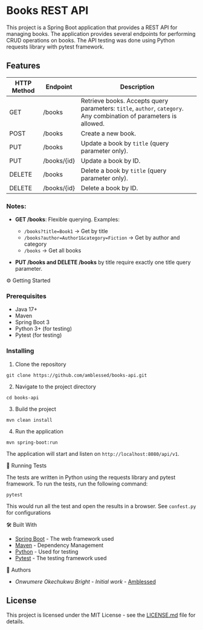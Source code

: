 # Books REST API

This project is a Spring Boot application that provides a REST API for managing books. The application provides several endpoints for performing CRUD operations on books. The API testing was done using Python requests library with pytest framework.

## Features

| HTTP Method | Endpoint    | Description                                                                                                        |
| ----------- | ----------- | ------------------------------------------------------------------------------------------------------------------ |
| GET         | /books      | Retrieve books. Accepts query parameters: `title`, `author`, `category`. Any combination of parameters is allowed. |
| POST        | /books      | Create a new book.                                                                                                 |
| PUT         | /books      | Update a book by `title` (query parameter only).                                                                   |
| PUT         | /books/{id} | Update a book by ID.                                                                                               |
| DELETE      | /books      | Delete a book by `title` (query parameter only).                                                                   |
| DELETE      | /books/{id} | Delete a book by ID.                                                                                               |


### Notes:

- **GET /books**: Flexible querying. Examples:
   - `/books?title=Book1` → Get by title
   - `/books?author=Author1&category=Fiction` → Get by author and category
   - `/books` → Get all books

- **PUT /books and DELETE /books** by title require exactly one title query parameter.


⚙️ Getting Started
### Prerequisites

- Java 17+
- Maven
- Spring Boot 3
- Python 3+ (for testing)
- Pytest (for testing)

### Installing

1. Clone the repository
```
git clone https://github.com/amblessed/books-api.git
```
2. Navigate to the project directory
```
cd books-api
```
3. Build the project
```
mvn clean install
```
4. Run the application
```
mvn spring-boot:run
```
The application will start and listen on `http://localhost:8080/api/v1`.

🧪 Running Tests

The tests are written in Python using the requests library and pytest framework. To run the tests, run the following command:

```
pytest
```
This would run all the test and open the results in a browser. See `confest.py` for configurations

🛠 Built With

- [Spring Boot](https://spring.io/projects/spring-boot) - The web framework used
- [Maven](https://maven.apache.org/) - Dependency Management
- [Python](https://www.python.org/) - Used for testing
- [Pytest](https://docs.pytest.org/en/latest/) - The testing framework used

👤 Authors
- *Onwumere Okechukwu Bright* - *Initial work* - [Amblessed](https://github.com/amblessed)

## License
This project is licensed under the MIT License - see the [LICENSE.md](LICENSE.md) file for details.
